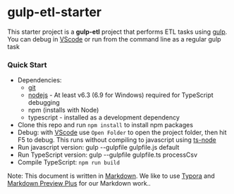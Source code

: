 # gulp-etl-starter #

This starter project is a **gulp-etl** project that performs ETL tasks using [gulp](https://gulpjs.com/). You can debug in [VScode](https://code.visualstudio.com/download)
or run from the command line as a regular gulp task

### Quick Start
* Dependencies: 
    * [git](https://git-scm.com/downloads)
    * [nodejs](https://nodejs.org/en/download/releases/) - At least v6.3 (6.9 for Windows) required for TypeScript debugging
    * npm (installs with Node)
    * typescript - installed as a development dependency
* Clone this repo and run `npm install` to install npm packages
* Debug: with [VScode](https://code.visualstudio.com/download) use `Open Folder` to open the project folder, then hit F5 to debug. This runs without compiling to javascript using [ts-node](https://www.npmjs.com/package/ts-node)
* Run javascript version: gulp --gulpfile gulpfile.js default
* Run TypeScript version: gulp --gulpfile gulpfile.ts processCsv
* Compile TypeScript: `npm run build`


Note: This document is written in [Markdown](https://daringfireball.net/projects/markdown/). We like to use [Typora](https://typora.io/) and [Markdown Preview Plus](https://chrome.google.com/webstore/detail/markdown-preview-plus/febilkbfcbhebfnokafefeacimjdckgl?hl=en-US) for our Markdown work..
